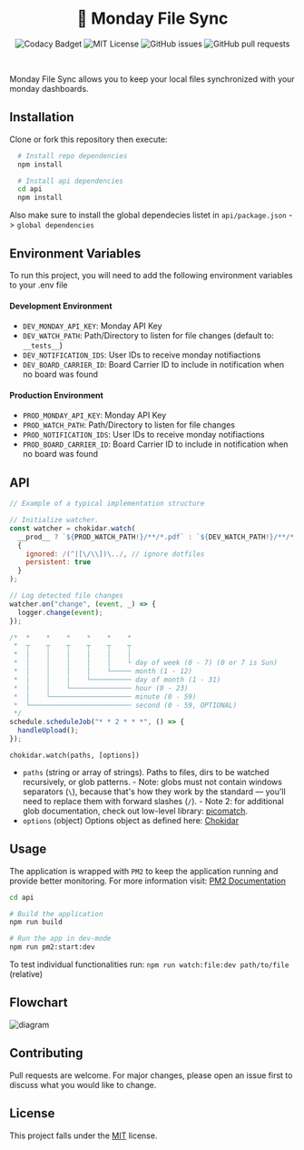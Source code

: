 <h1 align="center">🔁 Monday File Sync</h1>

<p align="center">
  <img alt="Codacy Badget" src="https://app.codacy.com/project/badge/Grade/2394e50329994765934a964e0dfab8e2"/>
  <img alt="MIT License" src="https://img.shields.io/apm/l/atomic-design-ui.svg?"/>
  <img alt="GitHub issues" src="https://img.shields.io/github/issues/paulbuechner/monday-file-sync"/>
  <img alt="GitHub pull requests" src="https://img.shields.io/github/issues-pr/paulbuechner/monday-file-sync"/>
</p>
<br />

Monday File Sync allows you to keep your local files synchronized with your monday dashboards.

## Installation

Clone or fork this repository then execute:

```bash
  # Install repo dependencies
  npm install

  # Install api dependencies
  cd api
  npm install
```

Also make sure to install the global dependecies listet in `api/package.json` -> `global dependencies`

## Environment Variables

To run this project, you will need to add the following environment variables to your .env file

#### Development Environment

- `DEV_MONDAY_API_KEY`: Monday API Key
- `DEV_WATCH_PATH`: Path/Directory to listen for file changes (default to: `__tests__`)
- `DEV_NOTIFICATION_IDS`: User IDs to receive monday notifiactions
- `DEV_BOARD_CARRIER_ID`: Board Carrier ID to include in notification when no board was found

#### Production Environment

- `PROD_MONDAY_API_KEY`: Monday API Key
- `PROD_WATCH_PATH`: Path/Directory to listen for file changes
- `PROD_NOTIFICATION_IDS`: User IDs to receive monday notifiactions
- `PROD_BOARD_CARRIER_ID`: Board Carrier ID to include in notification when no board was found

## API

```javascript
// Example of a typical implementation structure

// Initialize watcher.
const watcher = chokidar.watch(
  __prod__ ? `${PROD_WATCH_PATH!}/**/*.pdf` : `${DEV_WATCH_PATH!}/**/*.pdf`,
  {
    ignored: /(^|[\/\\])\../, // ignore dotfiles
    persistent: true
  }
);

// Log detected file changes
watcher.on("change", (event, _) => {
  logger.change(event);
});

/*  *    *    *    *    *    *
 *  ┬    ┬    ┬    ┬    ┬    ┬
 *  │    │    │    │    │    │
 *  │    │    │    │    │    └ day of week (0 - 7) (0 or 7 is Sun)
 *  │    │    │    │    └───── month (1 - 12)
 *  │    │    │    └────────── day of month (1 - 31)
 *  │    │    └─────────────── hour (0 - 23)
 *  │    └──────────────────── minute (0 - 59)
 *  └───────────────────────── second (0 - 59, OPTIONAL)
 */
schedule.scheduleJob("* * 2 * * *", () => {
  handleUpload();
});
```

`chokidar.watch(paths, [options])`

- `paths` (string or array of strings). Paths to files, dirs to be watched
  recursively, or glob patterns. - Note: globs must not contain windows separators (`\`),
  because that's how they work by the standard —
  you'll need to replace them with forward slashes (`/`). - Note 2: for additional glob documentation, check out low-level
  library: [picomatch](https://github.com/micromatch/picomatch).
- `options` (object) Options object as defined here: [Chokidar](https://github.com/paulmillr/chokidar)

## Usage

The application is wrapped with `PM2` to keep the application running and provide better monitoring. For more information visit: [PM2 Documentation](https://pm2.keymetrics.io/docs/usage/quick-start/)

```bash
cd api

# Build the application
npm run build

# Run the app in dev-mode
npm run pm2:start:dev
```

To test individual functionalities run: `npm run watch:file:dev path/to/file` (relative)

## Flowchart

![diagram](https://user-images.githubusercontent.com/45827409/132483419-69923a0c-28d5-47f3-8e61-f6f9675c6fdb.png)

## Contributing

Pull requests are welcome. For major changes, please open an issue first to discuss what you would like to change.

## License

This project falls under the [MIT](https://choosealicense.com/licenses/mit/) license.
